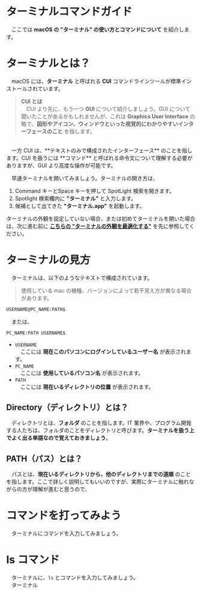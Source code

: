 # ターミナルコマンドガイド
　ここでは **macOS の "ターミナル" の使い方とコマンドについて** を紹介します。

<a id='1.0'></a>
# ターミナルとは？
　macOS には、**ターミナル** と呼ばれる **CUI** コマンドラインツールが標準インストールされています。

> **CUI とは**<br>
  　CUI より先に、もう一つ **GUI** について紹介しましょう。GUI について聞いたことがあるかもしれませんが、これは **Graphics User Interface** の略で、**図形やアイコン、ウィンドウといった視覚的にわかりやすいインターフェースのこと** を指します。
  <br>
  　一方 CUI は、**テキストのみで構成されたインターフェース** のことを指します。CUI を扱うには **コマンド** と呼ばれる命令文について理解する必要がありますが、GUI より高度な操作が可能です。

　早速ターミナルを開いてみましょう。ターミナルの開き方は、

1. Command キーとSpace キーを押して SpotLight 検索を開きます。
2. Spotlight 検索欄内に **"ターミナル"** と入力します。
3. 候補として出てきた **"ターミナル.app"** を起動します。

ターミナルの外観を設定していない場合、または初めてターミナルを開いた場合は、次に進む前に
**[こちらの "ターミナルの外観を最適化する"](https://github.com/GAI-313/Tello-Console/blob/master/tutorial/for_mac/terminal_setting_tutorial.md#macos-ターミナルヘルプガイド)**
を先に参照してください。

<a id='2.0'></a>
# ターミナルの見方
　ターミナルは、以下のようなテキストで構成されています。

> 使用している mac の機種、バージョンによって若干見え方が異なる場合があります。

```bash
USERNAME@PC_NAME:PATH$
```
　または、
```bash
PC_NAME:PATH USERNAME$
```

- ```USERNAME```<br>　ここには **現在このパソコンにログインしているユーザー名** が表示されます。
- ```PC_NAME```<br>　ここには **使用しているパソコン名** が表示されます。
- ```PATH```<br>　ここには **現在いるディレクトリの位置** が表示されます。

<a id='2.1'></a>
## Directory（ディレクトリ）とは？
　ディレクトリとは、**フォルダ** のことを指します。IT 業界や、プログラム開発する人たちは、フォルダのことをディレクトリと呼びます。**ターミナルを扱う上でよく出る単語なので覚えておきましょう**。

<a id='2.2'></a>
## PATH（パス）とは？
　パスとは、**現在いるディレクトリから、他のディレクトリまでの道順** のことを指します。ここで詳しく説明してもいいのですが、実際にターミナルに触れながらの方が理解が進むと思うので、

<a id='3.0'></a>
# コマンドを打ってみよう
　ターミナルにコマンドを入力してみましょう。

<a id='3.1'></a>
# ls コマンド
　ターミナルに、```ls``` とコマンドを入力してみましょう。
<br>
　ターミナル
